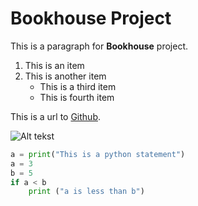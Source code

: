 # Bookhouse Project

This is a paragraph for 
**Bookhouse** project. 

1. This is an item
2. This is another item
    * This is a third item
    * This is fourth item

This is a url to [Github](https://www.github.com).

![Alt tekst](https://placeimg.com/200/80)

```Python
a = print("This is a python statement")
a = 3
b = 5
if a < b
    print ("a is less than b")
```